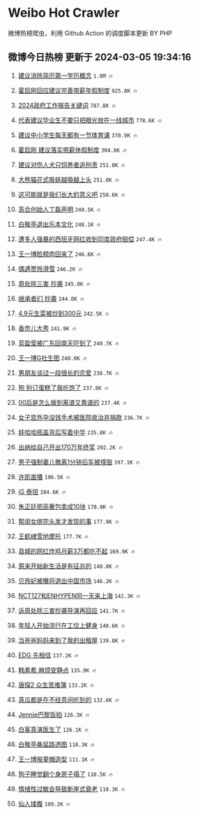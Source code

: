 # Weibo Hot Crawler 



微博热榜爬虫，利用 Github Action 的调度脚本更新 BY PHP 


## 微博今日热榜 更新于 2024-03-05 19:34:16 
1. [建议消除简历第一学历概念](https://s.weibo.com/weibo?q=%23%E5%BB%BA%E8%AE%AE%E6%B6%88%E9%99%A4%E7%AE%80%E5%8E%86%E7%AC%AC%E4%B8%80%E5%AD%A6%E5%8E%86%E6%A6%82%E5%BF%B5%23&t=31&band_rank=1&Refer=top) `1.8M 🔥` 

1. [霍启刚回应建议完善带薪年假制度](https://s.weibo.com/weibo?q=%23%E9%9C%8D%E5%90%AF%E5%88%9A%E5%9B%9E%E5%BA%94%E5%BB%BA%E8%AE%AE%E5%AE%8C%E5%96%84%E5%B8%A6%E8%96%AA%E5%B9%B4%E5%81%87%E5%88%B6%E5%BA%A6%23&t=31&band_rank=2&Refer=top) `925.0K 🔥` 

1. [2024政府工作报告关键词](https://s.weibo.com/weibo?q=%232024%E6%94%BF%E5%BA%9C%E5%B7%A5%E4%BD%9C%E6%8A%A5%E5%91%8A%E5%85%B3%E9%94%AE%E8%AF%8D%23&t=31&band_rank=3&Refer=top) `787.8K 🔥` 

1. [代表建议毕业生不要只把眼光放在一线城市](https://s.weibo.com/weibo?q=%23%E4%BB%A3%E8%A1%A8%E5%BB%BA%E8%AE%AE%E6%AF%95%E4%B8%9A%E7%94%9F%E4%B8%8D%E8%A6%81%E5%8F%AA%E6%8A%8A%E7%9C%BC%E5%85%89%E6%94%BE%E5%9C%A8%E4%B8%80%E7%BA%BF%E5%9F%8E%E5%B8%82%23&t=31&band_rank=4&Refer=top) `778.6K 🔥` 

1. [建议中小学生每天都有一节体育课](https://s.weibo.com/weibo?q=%23%E5%BB%BA%E8%AE%AE%E4%B8%AD%E5%B0%8F%E5%AD%A6%E7%94%9F%E6%AF%8F%E5%A4%A9%E9%83%BD%E6%9C%89%E4%B8%80%E8%8A%82%E4%BD%93%E8%82%B2%E8%AF%BE%23&t=31&band_rank=5&Refer=top) `378.9K 🔥` 

1. [霍启刚 建议落实带薪休假制度](https://s.weibo.com/weibo?q=%E9%9C%8D%E5%90%AF%E5%88%9A%20%E5%BB%BA%E8%AE%AE%E8%90%BD%E5%AE%9E%E5%B8%A6%E8%96%AA%E4%BC%91%E5%81%87%E5%88%B6%E5%BA%A6&t=31&band_rank=6&Refer=top) `304.8K 🔥` 

1. [建议对伤人犬只饲养者追刑责](https://s.weibo.com/weibo?q=%23%E5%BB%BA%E8%AE%AE%E5%AF%B9%E4%BC%A4%E4%BA%BA%E7%8A%AC%E5%8F%AA%E9%A5%B2%E5%85%BB%E8%80%85%E8%BF%BD%E5%88%91%E8%B4%A3%23&t=31&band_rank=7&Refer=top) `251.8K 🔥` 

1. [大熊猫花式吸娃越吸越上头](https://s.weibo.com/weibo?q=%23%E5%A4%A7%E7%86%8A%E7%8C%AB%E8%8A%B1%E5%BC%8F%E5%90%B8%E5%A8%83%E8%B6%8A%E5%90%B8%E8%B6%8A%E4%B8%8A%E5%A4%B4%23&t=31&band_rank=8&Refer=top) `251.0K 🔥` 

1. [这可能就是我们长大的意义吧](https://s.weibo.com/weibo?q=%23%E8%BF%99%E5%8F%AF%E8%83%BD%E5%B0%B1%E6%98%AF%E6%88%91%E4%BB%AC%E9%95%BF%E5%A4%A7%E7%9A%84%E6%84%8F%E4%B9%89%E5%90%A7%23&t=31&band_rank=9&Refer=top) `250.6K 🔥` 

1. [高合创始人丁磊声明](https://s.weibo.com/weibo?q=%23%E9%AB%98%E5%90%88%E5%88%9B%E5%A7%8B%E4%BA%BA%E4%B8%81%E7%A3%8A%E5%A3%B0%E6%98%8E%23&t=31&band_rank=10&Refer=top) `249.5K 🔥` 

1. [白敬亭退出乐本文化](https://s.weibo.com/weibo?q=%23%E7%99%BD%E6%95%AC%E4%BA%AD%E9%80%80%E5%87%BA%E4%B9%90%E6%9C%AC%E6%96%87%E5%8C%96%23&t=31&band_rank=11&Refer=top) `248.1K 🔥` 

1. [遭多人强暴的西班牙网红收到印度政府赔偿](https://s.weibo.com/weibo?q=%23%E9%81%AD%E5%A4%9A%E4%BA%BA%E5%BC%BA%E6%9A%B4%E7%9A%84%E8%A5%BF%E7%8F%AD%E7%89%99%E7%BD%91%E7%BA%A2%E6%94%B6%E5%88%B0%E5%8D%B0%E5%BA%A6%E6%94%BF%E5%BA%9C%E8%B5%94%E5%81%BF%23&t=31&band_rank=12&Refer=top) `247.4K 🔥` 

1. [王一博脸颊肉回来了](https://s.weibo.com/weibo?q=%23%E7%8E%8B%E4%B8%80%E5%8D%9A%E8%84%B8%E9%A2%8A%E8%82%89%E5%9B%9E%E6%9D%A5%E4%BA%86%23&t=31&band_rank=13&Refer=top) `246.6K 🔥` 

1. [偶遇贾玲滑雪](https://s.weibo.com/weibo?q=%23%E5%81%B6%E9%81%87%E8%B4%BE%E7%8E%B2%E6%BB%91%E9%9B%AA%23&t=31&band_rank=14&Refer=top) `246.2K 🔥` 

1. [周处除三害 抄袭](https://s.weibo.com/weibo?q=%E5%91%A8%E5%A4%84%E9%99%A4%E4%B8%89%E5%AE%B3%20%E6%8A%84%E8%A2%AD&t=31&band_rank=15&Refer=top) `245.0K 🔥` 

1. [继承者们 抄袭](https://s.weibo.com/weibo?q=%E7%BB%A7%E6%89%BF%E8%80%85%E4%BB%AC%20%E6%8A%84%E8%A2%AD&t=31&band_rank=16&Refer=top) `244.0K 🔥` 

1. [4.9元生菜被炒到300元](https://s.weibo.com/weibo?q=%234.9%E5%85%83%E7%94%9F%E8%8F%9C%E8%A2%AB%E7%82%92%E5%88%B0300%E5%85%83%23&t=31&band_rank=17&Refer=top) `242.5K 🔥` 

1. [香奈儿大秀](https://s.weibo.com/weibo?q=%23%E9%A6%99%E5%A5%88%E5%84%BF%E5%A4%A7%E7%A7%80%23&t=31&band_rank=18&Refer=top) `241.9K 🔥` 

1. [蓝盈莹被广东回南天吓到了](https://s.weibo.com/weibo?q=%23%E8%93%9D%E7%9B%88%E8%8E%B9%E8%A2%AB%E5%B9%BF%E4%B8%9C%E5%9B%9E%E5%8D%97%E5%A4%A9%E5%90%93%E5%88%B0%E4%BA%86%23&t=31&band_rank=19&Refer=top) `240.7K 🔥` 

1. [王一博G社生图](https://s.weibo.com/weibo?q=%E7%8E%8B%E4%B8%80%E5%8D%9AG%E7%A4%BE%E7%94%9F%E5%9B%BE&t=31&band_rank=20&Refer=top) `240.0K 🔥` 

1. [男朋友谈过一段很长的恋爱](https://s.weibo.com/weibo?q=%23%E7%94%B7%E6%9C%8B%E5%8F%8B%E8%B0%88%E8%BF%87%E4%B8%80%E6%AE%B5%E5%BE%88%E9%95%BF%E7%9A%84%E6%81%8B%E7%88%B1%23&t=31&band_rank=21&Refer=top) `238.7K 🔥` 

1. [狗 别订蛋糕了我吃饱了](https://s.weibo.com/weibo?q=%E7%8B%97%20%E5%88%AB%E8%AE%A2%E8%9B%8B%E7%B3%95%E4%BA%86%E6%88%91%E5%90%83%E9%A5%B1%E4%BA%86&t=31&band_rank=22&Refer=top) `237.8K 🔥` 

1. [00后是怎么做到离谱又靠谱的](https://s.weibo.com/weibo?q=%2300%E5%90%8E%E6%98%AF%E6%80%8E%E4%B9%88%E5%81%9A%E5%88%B0%E7%A6%BB%E8%B0%B1%E5%8F%88%E9%9D%A0%E8%B0%B1%E7%9A%84%23&t=31&band_rank=23&Refer=top) `237.4K 🔥` 

1. [女子宫外孕没钱手术被医院收治并捐款](https://s.weibo.com/weibo?q=%23%E5%A5%B3%E5%AD%90%E5%AE%AB%E5%A4%96%E5%AD%95%E6%B2%A1%E9%92%B1%E6%89%8B%E6%9C%AF%E8%A2%AB%E5%8C%BB%E9%99%A2%E6%94%B6%E6%B2%BB%E5%B9%B6%E6%8D%90%E6%AC%BE%23&t=31&band_rank=24&Refer=top) `236.7K 🔥` 

1. [娃哈哈瓶盖背后写着中华](https://s.weibo.com/weibo?q=%23%E5%A8%83%E5%93%88%E5%93%88%E7%93%B6%E7%9B%96%E8%83%8C%E5%90%8E%E5%86%99%E7%9D%80%E4%B8%AD%E5%8D%8E%23&t=31&band_rank=25&Refer=top) `235.8K 🔥` 

1. [出纳给自己开出170万年终奖](https://s.weibo.com/weibo?q=%23%E5%87%BA%E7%BA%B3%E7%BB%99%E8%87%AA%E5%B7%B1%E5%BC%80%E5%87%BA170%E4%B8%87%E5%B9%B4%E7%BB%88%E5%A5%96%23&t=31&band_rank=26&Refer=top) `202.2K 🔥` 

1. [男子强制妻儿撤离1分钟后车被撞毁](https://s.weibo.com/weibo?q=%23%E7%94%B7%E5%AD%90%E5%BC%BA%E5%88%B6%E5%A6%BB%E5%84%BF%E6%92%A4%E7%A6%BB1%E5%88%86%E9%92%9F%E5%90%8E%E8%BD%A6%E8%A2%AB%E6%92%9E%E6%AF%81%23&t=31&band_rank=27&Refer=top) `197.1K 🔥` 

1. [许凯直播](https://s.weibo.com/weibo?q=%E8%AE%B8%E5%87%AF%E7%9B%B4%E6%92%AD&t=31&band_rank=28&Refer=top) `196.5K 🔥` 

1. [iG 泰坦](https://s.weibo.com/weibo?q=iG%20%E6%B3%B0%E5%9D%A6&t=31&band_rank=29&Refer=top) `184.6K 🔥` 

1. [朱正廷把高奢包卖成10块](https://s.weibo.com/weibo?q=%23%E6%9C%B1%E6%AD%A3%E5%BB%B7%E6%8A%8A%E9%AB%98%E5%A5%A2%E5%8C%85%E5%8D%96%E6%88%9010%E5%9D%97%23&t=31&band_rank=30&Refer=top) `178.0K 🔥` 

1. [帮闺女绑完头发才发现的事](https://s.weibo.com/weibo?q=%23%E5%B8%AE%E9%97%BA%E5%A5%B3%E7%BB%91%E5%AE%8C%E5%A4%B4%E5%8F%91%E6%89%8D%E5%8F%91%E7%8E%B0%E7%9A%84%E4%BA%8B%23&t=31&band_rank=31&Refer=top) `177.9K 🔥` 

1. [王鹤棣雪地摩托](https://s.weibo.com/weibo?q=%23%E7%8E%8B%E9%B9%A4%E6%A3%A3%E9%9B%AA%E5%9C%B0%E6%91%A9%E6%89%98%23&t=31&band_rank=32&Refer=top) `177.7K 🔥` 

1. [县城的网红炸鸡月薪3万都吃不起](https://s.weibo.com/weibo?q=%23%E5%8E%BF%E5%9F%8E%E7%9A%84%E7%BD%91%E7%BA%A2%E7%82%B8%E9%B8%A1%E6%9C%88%E8%96%AA3%E4%B8%87%E9%83%BD%E5%90%83%E4%B8%8D%E8%B5%B7%23&t=31&band_rank=33&Refer=top) `169.9K 🔥` 

1. [原来开始新生活是有征兆的](https://s.weibo.com/weibo?q=%23%E5%8E%9F%E6%9D%A5%E5%BC%80%E5%A7%8B%E6%96%B0%E7%94%9F%E6%B4%BB%E6%98%AF%E6%9C%89%E5%BE%81%E5%85%86%E7%9A%84%23&t=31&band_rank=34&Refer=top) `148.8K 🔥` 

1. [贝玲妃被曝将退出中国市场](https://s.weibo.com/weibo?q=%23%E8%B4%9D%E7%8E%B2%E5%A6%83%E8%A2%AB%E6%9B%9D%E5%B0%86%E9%80%80%E5%87%BA%E4%B8%AD%E5%9B%BD%E5%B8%82%E5%9C%BA%23&t=31&band_rank=35&Refer=top) `146.2K 🔥` 

1. [NCT127和ENHYPEN同一天来上海](https://s.weibo.com/weibo?q=%23NCT127%E5%92%8CENHYPEN%E5%90%8C%E4%B8%80%E5%A4%A9%E6%9D%A5%E4%B8%8A%E6%B5%B7%23&t=31&band_rank=36&Refer=top) `142.3K 🔥` 

1. [诉周处除三害抄袭导演再回应](https://s.weibo.com/weibo?q=%23%E8%AF%89%E5%91%A8%E5%A4%84%E9%99%A4%E4%B8%89%E5%AE%B3%E6%8A%84%E8%A2%AD%E5%AF%BC%E6%BC%94%E5%86%8D%E5%9B%9E%E5%BA%94%23&t=31&band_rank=37&Refer=top) `141.7K 🔥` 

1. [年轻人开始流行在工位上健身](https://s.weibo.com/weibo?q=%23%E5%B9%B4%E8%BD%BB%E4%BA%BA%E5%BC%80%E5%A7%8B%E6%B5%81%E8%A1%8C%E5%9C%A8%E5%B7%A5%E4%BD%8D%E4%B8%8A%E5%81%A5%E8%BA%AB%23&t=31&band_rank=38&Refer=top) `140.6K 🔥` 

1. [当爸爸妈妈来到了我的出租屋](https://s.weibo.com/weibo?q=%23%E5%BD%93%E7%88%B8%E7%88%B8%E5%A6%88%E5%A6%88%E6%9D%A5%E5%88%B0%E4%BA%86%E6%88%91%E7%9A%84%E5%87%BA%E7%A7%9F%E5%B1%8B%23&t=31&band_rank=39&Refer=top) `139.8K 🔥` 

1. [EDG 先相信](https://s.weibo.com/weibo?q=EDG%20%E5%85%88%E7%9B%B8%E4%BF%A1&t=31&band_rank=40&Refer=top) `137.2K 🔥` 

1. [韩素希 麻烦安静点](https://s.weibo.com/weibo?q=%E9%9F%A9%E7%B4%A0%E5%B8%8C%20%E9%BA%BB%E7%83%A6%E5%AE%89%E9%9D%99%E7%82%B9&t=31&band_rank=41&Refer=top) `135.9K 🔥` 

1. [唐探2 众生苦难簿](https://s.weibo.com/weibo?q=%E5%94%90%E6%8E%A22%20%E4%BC%97%E7%94%9F%E8%8B%A6%E9%9A%BE%E7%B0%BF&t=31&band_rank=42&Refer=top) `133.2K 🔥` 

1. [真瓜都是在不经意间吃到的](https://s.weibo.com/weibo?q=%23%E7%9C%9F%E7%93%9C%E9%83%BD%E6%98%AF%E5%9C%A8%E4%B8%8D%E7%BB%8F%E6%84%8F%E9%97%B4%E5%90%83%E5%88%B0%E7%9A%84%23&t=31&band_rank=43&Refer=top) `132.6K 🔥` 

1. [Jennie巴黎饭拍](https://s.weibo.com/weibo?q=%23Jennie%E5%B7%B4%E9%BB%8E%E9%A5%AD%E6%8B%8D%23&t=31&band_rank=44&Refer=top) `126.3K 🔥` 

1. [白客真演医生了](https://s.weibo.com/weibo?q=%23%E7%99%BD%E5%AE%A2%E7%9C%9F%E6%BC%94%E5%8C%BB%E7%94%9F%E4%BA%86%23&t=31&band_rank=45&Refer=top) `126.1K 🔥` 

1. [白敬亭桑延路透图](https://s.weibo.com/weibo?q=%23%E7%99%BD%E6%95%AC%E4%BA%AD%E6%A1%91%E5%BB%B6%E8%B7%AF%E9%80%8F%E5%9B%BE%23&t=31&band_rank=46&Refer=top) `118.3K 🔥` 

1. [王一博报童帽造型](https://s.weibo.com/weibo?q=%23%E7%8E%8B%E4%B8%80%E5%8D%9A%E6%8A%A5%E7%AB%A5%E5%B8%BD%E9%80%A0%E5%9E%8B%23&t=31&band_rank=47&Refer=top) `111.1K 🔥` 

1. [狗子睡觉翻个身房子塌了](https://s.weibo.com/weibo?q=%23%E7%8B%97%E5%AD%90%E7%9D%A1%E8%A7%89%E7%BF%BB%E4%B8%AA%E8%BA%AB%E6%88%BF%E5%AD%90%E5%A1%8C%E4%BA%86%23&t=31&band_rank=48&Refer=top) `110.5K 🔥` 

1. [情绪性过敏会导致断崖式衰老](https://s.weibo.com/weibo?q=%23%E6%83%85%E7%BB%AA%E6%80%A7%E8%BF%87%E6%95%8F%E4%BC%9A%E5%AF%BC%E8%87%B4%E6%96%AD%E5%B4%96%E5%BC%8F%E8%A1%B0%E8%80%81%23&t=31&band_rank=49&Refer=top) `110.3K 🔥` 

1. [仙人揉腹](https://s.weibo.com/weibo?q=%E4%BB%99%E4%BA%BA%E6%8F%89%E8%85%B9&t=31&band_rank=50&Refer=top) `109.2K 🔥` 

